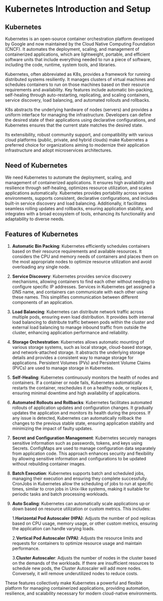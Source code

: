 # Kubernetes Introduction and Setup

## Kubernetes
Kubernetes is an open-source container orchestration platform developed by Google and now maintained 
by the Cloud Native Computing Foundation (CNCF). It automates the deployment, scaling, and management 
of containerized applications, which are lightweight, portable, and efficient software units that include 
everything needed to run a piece of software, including the code, runtime, system tools, and libraries.

Kubernetes, often abbreviated as K8s, provides a framework for running distributed systems resiliently. 
It manages clusters of virtual machines and schedules containers to run on those machines based on their 
resource requirements and availability. Key features include automatic bin-packing, self-healing through 
auto-restarting, replicating, and scaling containers, service discovery, load balancing, and automated 
rollouts and rollbacks.

K8s abstracts the underlying hardware of nodes (servers) and provides a uniform interface for managing 
the infrastructure. Developers can define the desired state of their applications using declarative 
configurations, and Kubernetes ensures that the current state matches the desired state.

Its extensibility, robust community support, and compatibility with various cloud platforms 
(public, private, and hybrid clouds) make Kubernetes a preferred choice for organizations aiming 
to modernize their application infrastructure and adopt microservices architectures.

## Need of Kubernetes
We need Kubernetes to automate the deployment, scaling, and management of containerized applications. It 
ensures high availability and resilience through self-healing, optimizes resource utilization, and scales 
applications automatically. Kubernetes provides portability across various environments, supports consistent,
declarative configurations, and includes built-in service discovery and load balancing. Additionally, it 
facilitates seamless rolling updates and rollbacks, ensuring application stability, and integrates with a 
broad ecosystem of tools, enhancing its functionality and adaptability to diverse needs.

## Features of Kubernetes
1. **Automatic Bin Packing**:
   Kubernetes efficiently schedules containers based on their resource requirements and available resources. 
   It considers the CPU and memory needs of containers and places them on the most appropriate nodes to 
   optimize resource utilization and avoid overloading any single node.

2. **Service Discovery**:
   Kubernetes provides service discovery mechanisms, allowing containers to find each other without needing 
   to configure specific IP addresses. Services in Kubernetes get assigned a DNS name, and containers can 
   communicate with each other using these names. This simplifies communication between different components 
   of an application.

3. **Load Balancing**:
   Kubernetes can distribute network traffic across multiple pods, ensuring even load distribution. It 
   provides both internal load balancing to distribute traffic between pods within the cluster and external 
   load balancing to manage inbound traffic from outside the cluster, enhancing application performance and 
   reliability.

4. **Storage Orchestration**:
   Kubernetes allows automatic mounting of various storage systems, such as local storage, cloud-based 
   storage, and network-attached storage. It abstracts the underlying storage details and provides a 
   consistent way to manage storage for applications. Persistent Volumes (PVs) and Persistent Volume Claims
   (PVCs) are used to manage storage in Kubernetes.

5. **Self-Healing**:
   Kubernetes continuously monitors the health of nodes and containers. If a container or node fails, 
   Kubernetes automatically restarts the container, reschedules it on a healthy node, or replaces it, 
   ensuring minimal downtime and high availability of applications.

6. **Automated Rollouts and Rollbacks**:
   Kubernetes facilitates automated rollouts of application updates and configuration changes. It gradually 
   updates the application and monitors its health during the process. If any issue is detected, Kubernetes 
   can automatically rollback the changes to the previous stable state, ensuring application stability and 
   minimizing the impact of faulty updates.

7. **Secret and Configuration Management**:
   Kubernetes securely manages sensitive information such as passwords, tokens, and keys using Secrets. 
   ConfigMaps are used to manage configuration data separately from application code. This approach enhances 
   security and flexibility by allowing sensitive information and configurations to be updated without 
   rebuilding container images.

8. **Batch Execution**:
   Kubernetes supports batch and scheduled jobs, managing their execution and ensuring they complete 
   successfully. CronJobs in Kubernetes allow the scheduling of jobs to run at specific times, similar to 
   cron jobs in Unix-like systems, making it suitable for periodic tasks and batch processing workloads.

9. **Auto Scaling**:
   Kubernetes can automatically scale applications up or down based on resource utilization or custom metrics.
   This includes:

    1.**Horizontal Pod Autoscaler (HPA)**: Adjusts the number of pod replicas based on CPU usage, memory 
      usage, or other custom metrics, ensuring the application can handle varying loads.
   
    2.**Vertical Pod Autoscaler (VPA)**: Adjusts the resource limits and requests for containers to optimize 
      resource usage and maintain performance.
   
    3.**Cluster Autoscaler**: Adjusts the number of nodes in the cluster based on the demands of the workloads.
      If there are insufficient resources to schedule new pods, the Cluster Autoscaler will add more nodes. 
      Conversely, it will remove underutilized nodes to reduce costs.

These features collectively make Kubernetes a powerful and flexible platform for managing containerized 
applications, providing automation, resilience, and scalability necessary for modern cloud-native 
environments.








